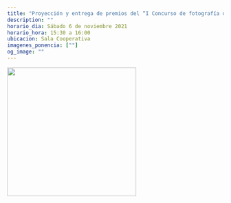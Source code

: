```yaml
---
title: "Proyección y entrega de premios del “I Concurso de fotografía de verano”"
description: ""
horario_dia: Sábado 6 de noviembre 2021
horario_hora: 15:30 a 16:00
ubicacion: Sala Cooperativa
imagenes_ponencia: [""]
og_image: ""
---
```


<div class="text-center m-5">
<img src="/img/entrada-gratuita.png" alt="">

<br />

<img src="/img/mascarilla-obligatoria.jpg" width=300 class="img-fluid" alt="">

</div>
